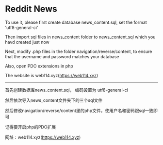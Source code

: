 Reddit News
====
To use it, please first create database news_content.sql, set the format 'utf8-general-ci'

Then import sql files in news_content folder to news_content.sql which you havd created just now

Next, modify .php files in the folder navigation/reverse/content, to ensure that the username and password matches your database

Also, open PDO extensions in php

The website is web114.xyz(https://web114.xyz)

****

首先创建数据库news_content.sql， 编码设置为 utf8-general-ci

然后依次导入news_content文件夹下的三个sql文件

然后修改navigation/reverse/content里的php文件，使用户名和密码跟sql一致即可

记得要开启php的PDO扩展

网址：web114.xyz(https://web114.xyz)
